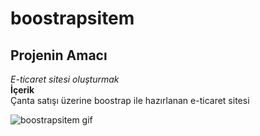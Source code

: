 # boostrapsitem
## Projenin Amacı
*E-ticaret sitesi oluşturmak* <br/>
**İçerik** <br/>
Çanta satışı üzerine boostrap ile hazırlanan e-ticaret sitesi 

![boostrapsitem gif](boostrapsitem.gif)
